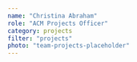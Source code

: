 ```yaml
---
name: "Christina Abraham"
role: "ACM Projects Officer"
category: projects
filter: "projects"
photo: "team-projects-placeholder"
---
```


